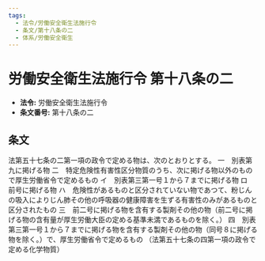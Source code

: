 ```yaml
---
tags:
  - 法令/労働安全衛生法施行令
  - 条文/第十八条の二
  - 体系/労働安全衛生
---
```

# 労働安全衛生法施行令 第十八条の二

- **法令:** 労働安全衛生法施行令
- **条文番号:** 第十八条の二

## 条文
法第五十七条の二第一項の政令で定める物は、次のとおりとする。
一　別表第九に掲げる物
二　特定危険性有害性区分物質のうち、次に掲げる物以外のもので厚生労働省令で定めるもの
イ　別表第三第一号１から７までに掲げる物
ロ　前号に掲げる物
ハ　危険性があるものと区分されていない物であつて、粉じんの吸入によりじん肺その他の呼吸器の健康障害を生ずる有害性のみがあるものと区分されたもの
三　前二号に掲げる物を含有する製剤その他の物（前二号に掲げる物の含有量が厚生労働大臣の定める基準未満であるものを除く。）
四　別表第三第一号１から７までに掲げる物を含有する製剤その他の物（同号８に掲げる物を除く。）で、厚生労働省令で定めるもの
（法第五十七条の四第一項の政令で定める化学物質）

